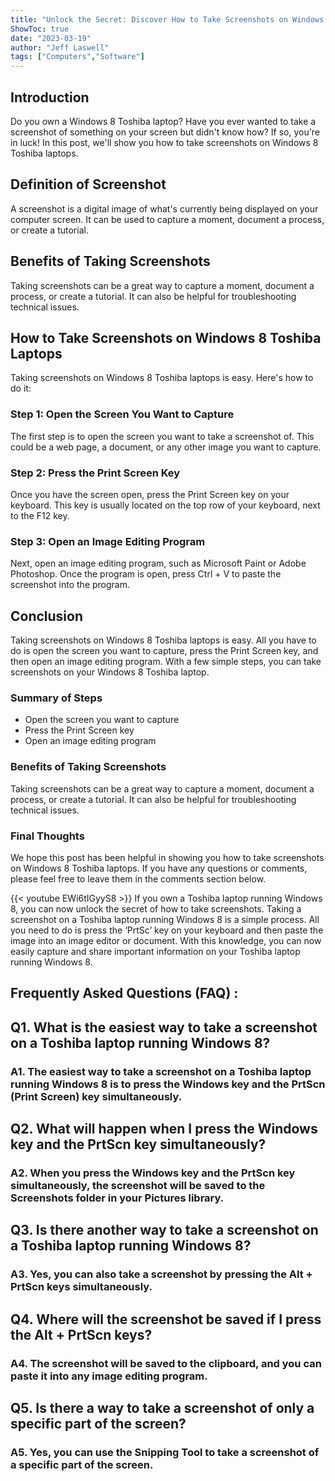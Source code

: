 ```yaml
---
title: "Unlock the Secret: Discover How to Take Screenshots on Windows 8 Toshiba Laptops!"
ShowToc: true 
date: "2023-03-19"
author: "Jeff Laswell" 
tags: ["Computers","Software"]
---
```

## Introduction

Do you own a Windows 8 Toshiba laptop? Have you ever wanted to take a screenshot of something on your screen but didn't know how? If so, you're in luck! In this post, we'll show you how to take screenshots on Windows 8 Toshiba laptops.

## Definition of Screenshot

A screenshot is a digital image of what's currently being displayed on your computer screen. It can be used to capture a moment, document a process, or create a tutorial.

## Benefits of Taking Screenshots

Taking screenshots can be a great way to capture a moment, document a process, or create a tutorial. It can also be helpful for troubleshooting technical issues.

## How to Take Screenshots on Windows 8 Toshiba Laptops

Taking screenshots on Windows 8 Toshiba laptops is easy. Here's how to do it:

### Step 1: Open the Screen You Want to Capture

The first step is to open the screen you want to take a screenshot of. This could be a web page, a document, or any other image you want to capture.

### Step 2: Press the Print Screen Key

Once you have the screen open, press the Print Screen key on your keyboard. This key is usually located on the top row of your keyboard, next to the F12 key.

### Step 3: Open an Image Editing Program

Next, open an image editing program, such as Microsoft Paint or Adobe Photoshop. Once the program is open, press Ctrl + V to paste the screenshot into the program.

## Conclusion

Taking screenshots on Windows 8 Toshiba laptops is easy. All you have to do is open the screen you want to capture, press the Print Screen key, and then open an image editing program. With a few simple steps, you can take screenshots on your Windows 8 Toshiba laptop. 

### Summary of Steps

- Open the screen you want to capture
- Press the Print Screen key
- Open an image editing program

### Benefits of Taking Screenshots

Taking screenshots can be a great way to capture a moment, document a process, or create a tutorial. It can also be helpful for troubleshooting technical issues.

### Final Thoughts

We hope this post has been helpful in showing you how to take screenshots on Windows 8 Toshiba laptops. If you have any questions or comments, please feel free to leave them in the comments section below.

{{< youtube EWi6tIGyyS8 >}} 
If you own a Toshiba laptop running Windows 8, you can now unlock the secret of how to take screenshots. Taking a screenshot on a Toshiba laptop running Windows 8 is a simple process. All you need to do is press the ‘PrtSc’ key on your keyboard and then paste the image into an image editor or document. With this knowledge, you can now easily capture and share important information on your Toshiba laptop running Windows 8.

## Frequently Asked Questions (FAQ) :
<h2>Q1. What is the easiest way to take a screenshot on a Toshiba laptop running Windows 8?</h2>

<h3>A1. The easiest way to take a screenshot on a Toshiba laptop running Windows 8 is to press the Windows key and the PrtScn (Print Screen) key simultaneously.</h3>

<h2>Q2. What will happen when I press the Windows key and the PrtScn key simultaneously?</h2>

<h3>A2. When you press the Windows key and the PrtScn key simultaneously, the screenshot will be saved to the Screenshots folder in your Pictures library.</h3>

<h2>Q3. Is there another way to take a screenshot on a Toshiba laptop running Windows 8?</h2>

<h3>A3. Yes, you can also take a screenshot by pressing the Alt + PrtScn keys simultaneously.</h3>

<h2>Q4. Where will the screenshot be saved if I press the Alt + PrtScn keys?</h2>

<h3>A4. The screenshot will be saved to the clipboard, and you can paste it into any image editing program.</h3>

<h2>Q5. Is there a way to take a screenshot of only a specific part of the screen?</h2>

<h3>A5. Yes, you can use the Snipping Tool to take a screenshot of a specific part of the screen.</h3>


